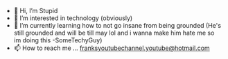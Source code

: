 - 👋 Hi, I’m Stupid
- 👀 I’m interested in technology (obviously)
- 🌱 I’m currently learning how to not go insane from being grounded (He's still grounded and will be till may lol and i wanna make him hate me so im doing this -SomeTechyGuy) 
- 📫 How to reach me ... 
  franksyoutubechannel.youtube@hotmail.com
<!---
moosedev15/moosedev15 is a ✨ special ✨ repository because its `README.md` (this file) appears on your GitHub profile.
You can click the Preview link to take a look at your changes.
--->

